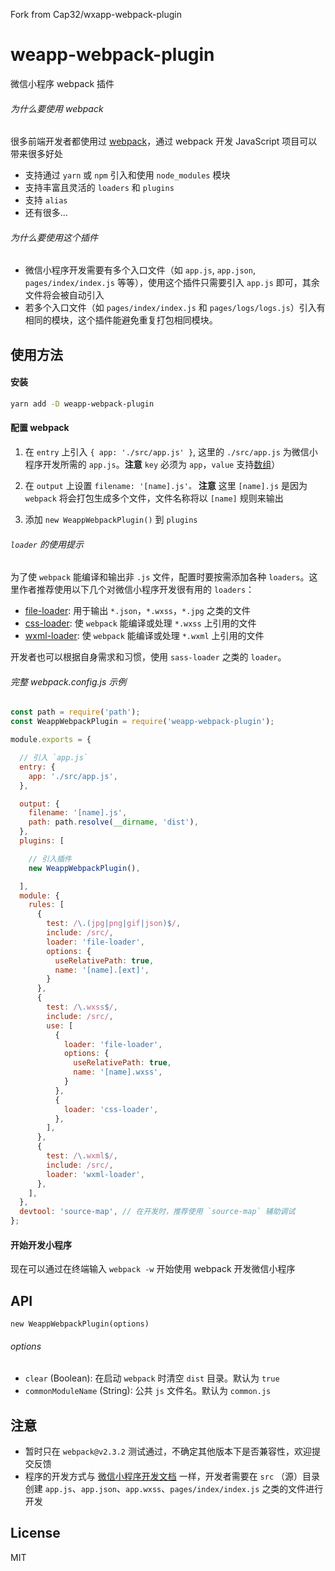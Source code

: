 Fork from Cap32/wxapp-webpack-plugin

# weapp-webpack-plugin
微信小程序 webpack 插件


###### 为什么要使用 webpack

很多前端开发者都使用过 [webpack](https://webpack.js.org/)，通过 webpack 开发 JavaScript 项目可以带来很多好处

- 支持通过 `yarn` 或 `npm` 引入和使用 `node_modules` 模块
- 支持丰富且灵活的 `loaders` 和 `plugins`
- 支持 `alias`
- 还有很多...


###### 为什么要使用这个插件

- 微信小程序开发需要有多个入口文件（如 `app.js`, `app.json`, `pages/index/index.js` 等等），使用这个插件只需要引入 `app.js` 即可，其余文件将会被自动引入
- 若多个入口文件（如 `pages/index/index.js` 和 `pages/logs/logs.js`）引入有相同的模块，这个插件能避免重复打包相同模块。


## 使用方法

#### 安装

```bash
yarn add -D weapp-webpack-plugin
```

#### 配置 webpack

1. 在 `entry` 上引入 `{ app: './src/app.js' }`, 这里的 `./src/app.js` 为微信小程序开发所需的 `app.js`。**注意** `key` 必须为 `app`，`value` 支持[数组](https://webpack.js.org/configuration/entry-context/#entry)）

2. 在 `output` 上设置 `filename: '[name].js'。` **注意** 这里 `[name].js` 是因为 `webpack` 将会打包生成多个文件，文件名称将以 `[name]` 规则来输出

3. 添加 `new WeappWebpackPlugin()` 到 `plugins`

###### `loader` 的使用提示

为了使 `webpack` 能编译和输出非 `.js` 文件，配置时要按需添加各种 `loaders`。这里作者推荐使用以下几个对微信小程序开发很有用的 `loaders`：

- [file-loader](https://github.com/webpack-contrib/file-loader): 用于输出 `*.json`，`*.wxss`，`*.jpg` 之类的文件
- [css-loader](https://github.com/webpack-contrib/css-loader): 使 `webpack` 能编译或处理 `*.wxss` 上引用的文件
- [wxml-loader](https://github.com/webpack-contrib/file-loader): 使 `webpack` 能编译或处理 `*.wxml` 上引用的文件

开发者也可以根据自身需求和习惯，使用 `sass-loader` 之类的 `loader`。


###### 完整 webpack.config.js 示例

```js
const path = require('path');
const WeappWebpackPlugin = require('weapp-webpack-plugin');

module.exports = {

  // 引入 `app.js`
  entry: {
    app: './src/app.js',
  },

  output: {
    filename: '[name].js',
    path: path.resolve(__dirname, 'dist'),
  },
  plugins: [

    // 引入插件
    new WeappWebpackPlugin(),

  ],
  module: {
    rules: [
      {
        test: /\.(jpg|png|gif|json)$/,
        include: /src/,
        loader: 'file-loader',
        options: {
          useRelativePath: true,
          name: '[name].[ext]',
        }
      },
      {
        test: /\.wxss$/,
        include: /src/,
        use: [
          {
            loader: 'file-loader',
            options: {
              useRelativePath: true,
              name: '[name].wxss',
            }
          },
          {
            loader: 'css-loader',
          },
        ],
      },
      {
        test: /\.wxml$/,
        include: /src/,
        loader: 'wxml-loader',
      },
    ],
  },
  devtool: 'source-map', // 在开发时，推荐使用 `source-map` 辅助调试
};
```

#### 开始开发小程序

现在可以通过在终端输入 `webpack -w` 开始使用 webpack 开发微信小程序


## API

`new WeappWebpackPlugin(options)`

###### options

- `clear` (Boolean): 在启动 `webpack` 时清空 `dist` 目录。默认为 `true`
- `commonModuleName` (String): 公共 `js` 文件名。默认为 `common.js`


## 注意

- 暂时只在 `webpack@v2.3.2` 测试通过，不确定其他版本下是否兼容性，欢迎提交反馈
- 程序的开发方式与 [微信小程序开发文档](https://mp.weixin.qq.com/debug/wxadoc/dev/) 一样，开发者需要在 `src` （源）目录创建 `app.js`、`app.json`、`app.wxss`、`pages/index/index.js` 之类的文件进行开发


## License

MIT
